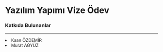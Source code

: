 <h1>Yazılım Yapımı Vize Ödev</h1>

<h3>Katkıda Bulunanlar</h3>
<hr>
<li>Kaan ÖZDEMİR</li>
<li>Murat AĞYÜZ</li>
